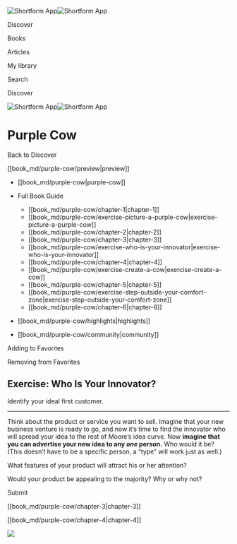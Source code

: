 ![Shortform App](/img/logo.36a2399e.svg)![Shortform App](/img/logo-dark.70c1b072.svg)

Discover

Books

Articles

My library

Search

Discover

![Shortform App](/img/logo.36a2399e.svg)![Shortform App](/img/logo-dark.70c1b072.svg)

# Purple Cow

Back to Discover

[[book_md/purple-cow/preview|preview]]

  * [[book_md/purple-cow|purple-cow]]
  * Full Book Guide

    * [[book_md/purple-cow/chapter-1|chapter-1]]
    * [[book_md/purple-cow/exercise-picture-a-purple-cow|exercise-picture-a-purple-cow]]
    * [[book_md/purple-cow/chapter-2|chapter-2]]
    * [[book_md/purple-cow/chapter-3|chapter-3]]
    * [[book_md/purple-cow/exercise-who-is-your-innovator|exercise-who-is-your-innovator]]
    * [[book_md/purple-cow/chapter-4|chapter-4]]
    * [[book_md/purple-cow/exercise-create-a-cow|exercise-create-a-cow]]
    * [[book_md/purple-cow/chapter-5|chapter-5]]
    * [[book_md/purple-cow/exercise-step-outside-your-comfort-zone|exercise-step-outside-your-comfort-zone]]
    * [[book_md/purple-cow/chapter-6|chapter-6]]
  * [[book_md/purple-cow/highlights|highlights]]
  * [[book_md/purple-cow/community|community]]



Adding to Favorites 

Removing from Favorites 

## Exercise: Who Is Your Innovator?

Identify your ideal first customer.

* * *

Think about the product or service you want to sell. Imagine that your new business venture is ready to go, and now it’s time to find the innovator who will spread your idea to the rest of Moore’s idea curve. Now **imagine that you can advertise your new idea to any _one_ person.** Who would it be? (This doesn’t have to be a specific person, a “type” will work just as well.)

What features of your product will attract his or her attention?

Would your product be appealing to the majority? Why or why not?

Submit 

[[book_md/purple-cow/chapter-3|chapter-3]]

[[book_md/purple-cow/chapter-4|chapter-4]]

![](https://bat.bing.com/action/0?ti=56018282&Ver=2&mid=4684021c-6fce-468c-926d-78b2a82e8570&sid=f30c5e70639211ee87d33f0876d93783&vid=f30c9700639211eeb3a75d830392c94f&vids=0&msclkid=N&pi=0&lg=en-US&sw=800&sh=600&sc=24&nwd=1&tl=Shortform%20%7C%20Purple%20Cow&p=https%3A%2F%2Fwww.shortform.com%2Fapp%2Fbook%2Fpurple-cow%2Fexercise-who-is-your-innovator&r=&lt=632&evt=pageLoad&sv=1&rn=687526)
